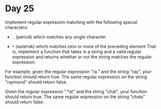 # Day 25

Implement regular expression matching with the following special characters:

- `.` (period) which matches any single character

- `*` (asterisk) which matches zero or more of the preceding element That is,
  implement a function that takes in a string and a valid regular expression and
  returns whether or not the string matches the regular expression.

For example, given the regular expression "ra." and the string "ray", your
function should return true. The same regular expression on the string "raymond"
should return false.

Given the regular expression ".*at" and the string "chat", your function should
return true. The same regular expression on the string "chats" should return
false.